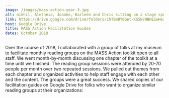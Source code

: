 ```yaml
---
image: /images/mass-action-year-3.jpg
alt: nikhil, Aletheia, Joanne, Karleen and Chris sitting on a stage speaking at MASS Action year three.
link: https://drive.google.com/drive/folders/1hT8mDYBGet-KS5N79BHEIwHezM-fzMa5
host: Google Drive
title: MASS Action Facilitation Guides
dates: October 2018
---
```

Over the course of 2018, I collaborated with a group of folks at my museum to facilitate monthly reading groups on the MASS Action toolkit open to all staff. We went month-by-month discussing one chapter of the toolkit at a time until we finished. The reading group sessions were attended by 20-70 people per month over two repeated sessions. We pulled out themes from each chapter and organized activities to help staff engage with each other and the content. The groups were a great success. We shared copies of our facilitation guides on Google Drive for folks who want to organize similar reading groups at their organizations: